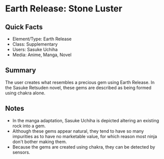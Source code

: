 # Earth Release: Stone Luster

## Quick Facts
- Element/Type: Earth Release
- Class: Supplementary
- Users: Sasuke Uchiha
- Media: Anime, Manga, Novel

## Summary
The user creates what resembles a precious gem using Earth Release. In the Sasuke Retsuden novel, these gems are described as being formed using chakra alone.

## Notes
- In the manga adaptation, Sasuke Uchiha is depicted altering an existing rock into a gem.
- Although these gems appear natural, they tend to have so many impurities as to have no marketable value, for which reason most ninja don't bother making them.
- Because the gems are created using chakra, they can be detected by sensors.
